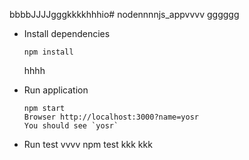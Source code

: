 bbbbJJJJgggkkkkhhhio# nodennnnjs_appvvvv
gggggg
* Install dependencies
  
      npm install
    hhhh
* Run application

      npm start
      Browser http://localhost:3000?name=yosr
      You should see `yosr`
    
* Run test
  vvvv
      npm test
kkk
kkk
